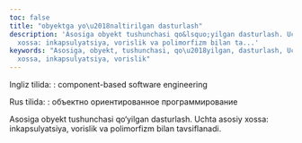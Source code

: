 ```yaml
---
toc: false
title: "obyektga yo\u2018naltirilgan dasturlash"
description: 'Asosiga obyekt tushunchasi qo&lsquo;yilgan dasturlash. Uchta asosiy
  xossa: inkapsulyatsiya, vorislik va polimorfizm bilan ta...'
keywords: "Asosiga, obyekt, tushunchasi, qo\u2018yilgan, dasturlash, Uchta, asosiy,
  xossa, inkapsulyatsiya, vorislik"
---
```


Ingliz tilida:
:   component-based software engineering

Rus tilida:
:   объектно ориентированное программирование

Asosiga obyekt tushunchasi qo‘yilgan dasturlash. Uchta asosiy xossa: inkapsulyatsiya, vorislik va polimorfizm bilan tavsiflanadi.